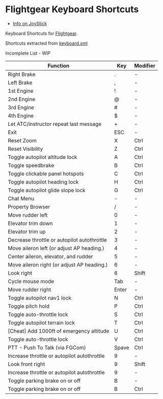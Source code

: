 # Flightgear Keyboard Shortcuts

* [Info on JoyStick](http://wiki.flightgear.org/De/Joystick)

Keyboard Shortcuts for [Flightgear](https://sourceforge.net/projects/flightgear).

Shortcuts extracted from [keyboard.xml](https://sourceforge.net/p/flightgear/fgdata/ci/next/tree/keyboard.xml)

Incomplete List - WIP

|Function | Key | Modifier|
|----|----|----|
| Right Brake | . | - |
| Left Brake | , | - |
| 1st Engine | ! | - |
| 2nd Engine | @ | - |
| 3rd Engine | # | - |
| 4th Engine | $ | - |
| Let ATC/instructor repeat last message | + | - |
| Exit | ESC | - |
| Reset Zoom | X | Ctrl |
| Reset Visibility | Z | Ctrl |
| Toggle autopilot altitude lock | A | Ctrl |
| Toggle speedbrake | B | Ctrl |
| Toggle clickable panel hotspots | C | Ctrl |
| Toggle autopilot heading lock | H | Ctrl |
| Toggle autopilot glide slope lock | G | Ctrl |
| Chat Menu | - | - |
| Property Browser | / | - |
| Move rudder left | 0 | - |
| Elevator trim down | 1 | - |
| Elevator trim up | 2 | - |
| Decrease throttle or autopilot autothrottle | 3 | - |
| Move aileron left (or adjust AP heading.) | 4 | - |
| Center aileron, elevator, and rudder | 5 | - |
| Move aileron right (or adjust AP heading.) | 6 | - |
| Look right | 6 | Shift |
| Cycle mouse mode | Tab | - |
| Move rudder right | Enter | - |
| Toggle autopilot nav1 lock | N | Ctrl |
| Toggle pitch hold | P | Ctrl |
| Toggle auto-throttle lock | S | Ctrl |
| Toggle autopilot terrain lock | T | Ctrl |
| [Cheat] Add 1000ft of emergency altitude | U | Ctrl |
| Toggle auto-throttle lock | V | Ctrl |
| PTT - Push To Talk (via FGCom) | Spave | Ctrl |
| Increase throttle or autopilot autothrottle | 9 | - |
| Look front right | 9 | Shift |
| Increase throttle or autopilot autothrottle | 9 | - |
| Toggle parking brake on or off | B | - |
| Toggle parking brake on or off | B | Ctrl |

